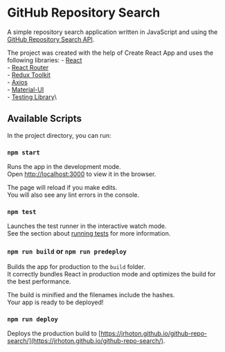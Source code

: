 # GitHub Repository Search

A simple repository search application written in JavaScript and using the [GitHub Repository Search API](https://docs.github.com/en/rest/reference/search#search-repositories).

The project was created with the help of Create React App and uses the following libraries:
    - [React](https://reactjs.org/)\
    - [React Router](https://reactrouter.com/)\
    - [Redux Toolkit](https://redux-toolkit.js.org/)\
    - [Axios](https://axios-http.com/)\
    - [Material-UI](https://material-ui.com/)\
    - [Testing Library](https://testing-library.com/)\

## Available Scripts

In the project directory, you can run:

### `npm start`

Runs the app in the development mode.\
Open [http://localhost:3000](http://localhost:3000) to view it in the browser.

The page will reload if you make edits.\
You will also see any lint errors in the console.

### `npm test`

Launches the test runner in the interactive watch mode.\
See the section about [running tests](https://facebook.github.io/create-react-app/docs/running-tests) for more information.

### `npm run build` or `npm run predeploy`

Builds the app for production to the `build` folder.\
It correctly bundles React in production mode and optimizes the build for the best performance.

The build is minified and the filenames include the hashes.\
Your app is ready to be deployed!

### `npm run deploy`

Deploys the production build to [https://jrhoton.github.io/github-repo-search/](https://jrhoton.github.io/github-repo-search/).
